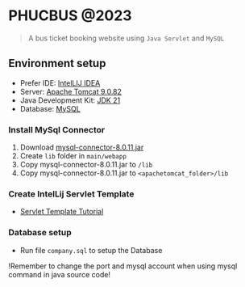 # PHUCBUS @2023
> A bus ticket booking website using `Java Servlet` and `MySQL`

## Environment setup
- Prefer IDE: [IntelLIJ IDEA](https://www.jetbrains.com/idea/)
- Server: [Apache Tomcat 9.0.82](https://tomcat.apache.org/download-90.cgi)
- Java Development Kit: [JDK 21](https://www.oracle.com/java/technologies/downloads/)
- Database: [MySQL](https://dev.mysql.com/downloads/mysql/)
### Install MySql Connector
1. Download [mysql-connector-8.0.11.jar](https://jar-download.com/artifacts/mysql/mysql-connector-java/8.0.11/source-code)
2. Create `lib` folder in `main/webapp`        
3. Copy mysql-connector-8.0.11.jar to `/lib`
4. Copy mysql-connector-8.0.11.jar to `<apachetomcat_folder>/lib`
   
### Create IntelLij Servlet Template
- [Servlet Template Tutorial](https://www.jetbrains.com/help/idea/creating-and-configuring-web-application-elements.html)
### Database setup
- Run file `company.sql` to setup the Database

!Remember to change the port and mysql account when using mysql command in java source code!
